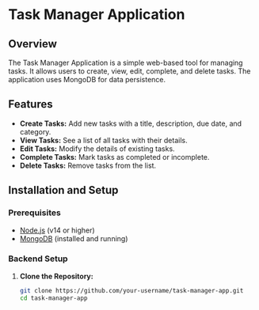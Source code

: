 # Task Manager Application

## Overview

The Task Manager Application is a simple web-based tool for managing tasks. It allows users to create, view, edit, complete, and delete tasks. The application uses MongoDB for data persistence.

## Features

- **Create Tasks:** Add new tasks with a title, description, due date, and category.
- **View Tasks:** See a list of all tasks with their details.
- **Edit Tasks:** Modify the details of existing tasks.
- **Complete Tasks:** Mark tasks as completed or incomplete.
- **Delete Tasks:** Remove tasks from the list.

## Installation and Setup

### Prerequisites

- [Node.js](https://nodejs.org/) (v14 or higher)
- [MongoDB](https://www.mongodb.com/try/download/community) (installed and running)

### Backend Setup

1. **Clone the Repository:**
   ```bash
   git clone https://github.com/your-username/task-manager-app.git
   cd task-manager-app
